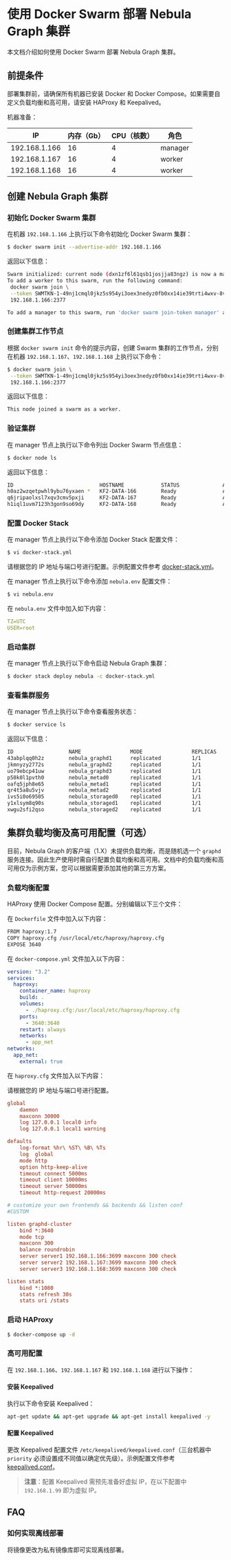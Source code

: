 # 使用 Docker Swarm 部署 Nebula Graph 集群

本文档介绍如何使用 Docker Swarm 部署 Nebula Graph 集群。

## 前提条件

部署集群前，请确保所有机器已安装 Docker 和 Docker Compose。如果需要自定义负载均衡和高可用，请安装 HAProxy 和 Keepalived。

机器准备：

| IP            | 内存（Gb） | CPU（核数） | 角色    |
| ------------- | ---------- | ----------- | ------- |
| 192.168.1.166 | 16         | 4           | manager |
| 192.168.1.167 | 16         | 4           | worker  |
| 192.168.1.168 | 16         | 4           | worker  |

## 创建 Nebula Graph 集群

### 初始化 Docker Swarm 集群

在机器 `192.168.1.166` 上执行以下命令初始化 Docker Swarm 集群：

```bash
$ docker swarm init --advertise-addr 192.168.1.166
```

返回以下信息：

```bash
Swarm initialized: current node (dxn1zf6l61qsb1josjja83ngz) is now a manager.
To add a worker to this swarm, run the following command:
 docker swarm join \
 --token SWMTKN-1-49nj1cmql0jkz5s954yi3oex3nedyz0fb0xx14ie39trti4wxv-8vxv8rssmk743ojnwacrr2e7c \
 192.168.1.166:2377

To add a manager to this swarm, run 'docker swarm join-token manager' and follow the instructions.
```

### 创建集群工作节点

根据 `docker swarm init` 命令的提示内容，创建 Swarm 集群的工作节点，分别在机器 `192.168.1.167`、`192.168.1.168` 上执行以下命令：

```bash
$ docker swarm join \
 --token SWMTKN-1-49nj1cmql0jkz5s954yi3oex3nedyz0fb0xx14ie39trti4wxv-8vxv8rssmk743ojnwacrr2e7c \
 192.168.1.166:2377
```

返回以下信息：

```bash
This node joined a swarm as a worker.
```

### 验证集群

在 manager 节点上执行以下命令列出 Docker Swarm 节点信息：

```bash
$ docker node ls
```

返回以下信息：

```bash
ID                            HOSTNAME            STATUS              AVAILABILITY        MANAGER STATUS      ENGINE VERSION
h0az2wzqetpwhl9ybu76yxaen *   KF2-DATA-166        Ready               Active              Reachable           18.06.1-ce
q6jripaolxsl7xqv3cmv5pxji     KF2-DATA-167        Ready               Active              Leader              18.06.1-ce
h1iql1uvm7123h3gon9so69dy     KF2-DATA-168        Ready               Active                                  18.06.1-ce
```

### 配置 Docker Stack

在 manager 节点上执行以下命令添加 Docker Stack 配置文件：

```bash
$ vi docker-stack.yml
```

请根据您的 IP 地址与端口号进行配置。示例配置文件参考 [docker-stack.yml](docker-stack.yml)。

在 manager 节点上执行以下命令添加 `nebula.env` 配置文件：

```bash
$ vi nebula.env
```

在 `nebula.env` 文件中加入如下内容：

```yml
TZ=UTC
USER=root
```

### 启动集群

在 manager 节点上执行以下命令启动 Nebula Graph 集群：

```bash
$ docker stack deploy nebula -c docker-stack.yml
```

### 查看集群服务

在 manager 节点上执行以下命令查看服务状态：

```bash
$ docker service ls
```

返回以下信息：

```bash
ID                  NAME                MODE                REPLICAS            IMAGE                            PORTS
43abplqq0h2z        nebula_graphd1      replicated          1/1                 vesoft/nebula-graphd:nightly
jkmnyzy2772s        nebula_graphd2      replicated          1/1                 vesoft/nebula-graphd:nightly
uo79ebcp41uw        nebula_graphd3      replicated          1/1                 vesoft/nebula-graphd:nightly
p50k0l1pvth0        nebula_metad0       replicated          1/1                 vesoft/nebula-metad:nightly
oafq5jph8e65        nebula_metad1       replicated          1/1                 vesoft/nebula-metad:nightly
qr4t5a8u5vjv        nebula_metad2       replicated          1/1                 vesoft/nebula-metad:nightly
ivs5i0o69505        nebula_storaged0    replicated          1/1                 vesoft/nebula-storaged:nightly
y1xlsym8q90s        nebula_storaged1    replicated          1/1                 vesoft/nebula-storaged:nightly
xwgu2sfi2qso        nebula_storaged2    replicated          1/1                 vesoft/nebula-storaged:nightly
```

## 集群负载均衡及高可用配置（可选）

目前，Nebula Graph 的客户端（1.X）未提供负载均衡，而是随机选一个 `graphd` 服务连接。因此生产使用时需自行配置负载均衡和高可用。文档中的负载均衡和高可用仅为示例方案，您可以根据需要添加其他的第三方方案。

### 负载均衡配置

HAProxy 使用 Docker Compose 配置。分别编辑以下三个文件：

在 `Dockerfile` 文件中加入以下内容：

```bash
FROM haproxy:1.7
COPY haproxy.cfg /usr/local/etc/haproxy/haproxy.cfg
EXPOSE 3640
```

在 `docker-compose.yml` 文件加入以下内容：

```yml
version: "3.2"
services:
  haproxy:
    container_name: haproxy
    build: .
    volumes:
      - ./haproxy.cfg:/usr/local/etc/haproxy/haproxy.cfg
    ports:
      - 3640:3640
    restart: always
    networks:
      - app_net
networks:
  app_net:
    external: true
```

在 `haproxy.cfg` 文件加入以下内容：

请根据您的 IP 地址与端口号进行配置。

```cfg
global
    daemon
    maxconn 30000
    log 127.0.0.1 local0 info
    log 127.0.0.1 local1 warning

defaults
    log-format %hr\ %ST\ %B\ %Ts
    log  global
    mode http
    option http-keep-alive
    timeout connect 5000ms
    timeout client 10000ms
    timeout server 50000ms
    timeout http-request 20000ms

# customize your own frontends && backends && listen conf
#CUSTOM

listen graphd-cluster
    bind *:3640
    mode tcp
    maxconn 300
    balance roundrobin
    server server1 192.168.1.166:3699 maxconn 300 check
    server server2 192.168.1.167:3699 maxconn 300 check
    server server3 192.168.1.168:3699 maxconn 300 check

listen stats
    bind *:1080
    stats refresh 30s
    stats uri /stats
```

### 启动 HAProxy

```bash
$ docker-compose up -d
```

### 高可用配置

在 `192.168.1.166`、`192.168.1.167` 和 `192.168.1.168` 进行以下操作：

#### 安装 Keepalived

执行以下命令安装 Keepalived：

```bash
apt-get update && apt-get upgrade && apt-get install keepalived -y
```

#### 配置 Keepalived

更改 Keepalived 配置文件 `/etc/keepalived/keepalived.conf`（三台机器中 `priority` 必须设置成不同值以确定优先级）。示例配置文件参考 [keepalived.conf](keepalived.conf)。

> **注意**：配置 Keepalived 需预先准备好虚拟 IP，在以下配置中 `192.168.1.99` 即为虚拟 IP。

## FAQ

### 如何实现离线部署

将镜像更改为私有镜像库即可实现离线部署。
